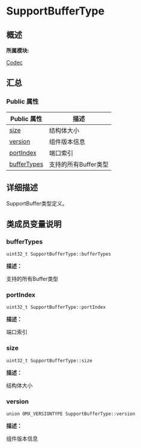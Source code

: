 # SupportBufferType


## **概述**

**所属模块:**

[Codec](_codec.md)


## **汇总**


### Public 属性

  | Public&nbsp;属性 | 描述 | 
| -------- | -------- |
| [size](#size) | 结构体大小 | 
| [version](#version) | 组件版本信息 | 
| [portIndex](#portindex) | 端口索引 | 
| [bufferTypes](#buffertypes) | 支持的所有Buffer类型 | 


## **详细描述**

SupportBuffer类型定义。


## **类成员变量说明**


### bufferTypes

  
```
uint32_t SupportBufferType::bufferTypes
```

**描述：**

支持的所有Buffer类型


### portIndex

  
```
uint32_t SupportBufferType::portIndex
```

**描述：**

端口索引


### size

  
```
uint32_t SupportBufferType::size
```

**描述：**

结构体大小


### version

  
```
union OMX_VERSIONTYPE SupportBufferType::version
```

**描述：**

组件版本信息
